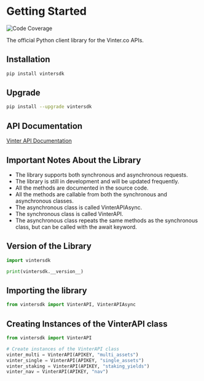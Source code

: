 # Getting Started

![Code Coverage](https://img.shields.io/badge/Coverage-100%25-brightgreen.svg)

The official Python client library for the Vinter.co APIs.

## Installation

```bash
pip install vintersdk
```

## Upgrade

```bash
pip install --upgrade vintersdk
```

## API Documentation

[Vinter API Documentation](https://www.vinterapi.com/)

## Important Notes About the Library

- The library supports both synchronous and asynchronous requests.
- The library is still in development and will be updated frequently.
- All the methods are documented in the source code.
- All the methods are callable from both the synchronous and asynchronous classes.
- The asynchronous class is called VinterAPIAsync.
- The synchronous class is called VinterAPI.
- The asynchronous class repeats the same methods as the synchronous class, but can be called with the await keyword.

## Version of the Library

```python
import vintersdk

print(vintersdk.__version__)
```

## Importing the library

```python
from vintersdk import VinterAPI, VinterAPIAsync
```

## Creating Instances of the VinterAPI class

```python
from vintersdk import VinterAPI

# Create instances of the VinterAPI class
vinter_multi = VinterAPI(APIKEY, "multi_assets")
vinter_single = VinterAPI(APIKEY, "single_assets")
vinter_staking = VinterAPI(APIKEY, "staking_yields")
vinter_nav = VinterAPI(APIKEY, "nav")
```
